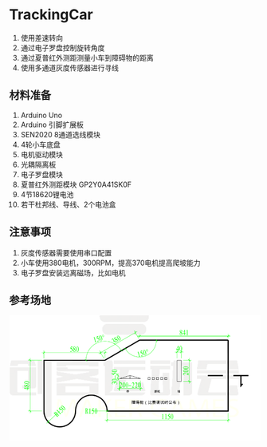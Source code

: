 # TrackingCar

1. 使用差速转向
2. 通过电子罗盘控制旋转角度
3. 通过夏普红外测距测量小车到障碍物的距离
4. 使用多通道灰度传感器进行寻线

## 材料准备
1. Arduino Uno
2. Arduino 引脚扩展板
3. SEN2020 8通道选线模块
4. 4轮小车底盘
5. 电机驱动模块
6. 光耦隔离板
7. 电子罗盘模块
8. 夏普红外测距模块 GP2Y0A41SK0F
9. 4节18620锂电池
10. 若干杜邦线、导线、2个电池盒

## 注意事项
1. 灰度传感器需要使用串口配置
2. 小车使用380电机，300RPM，提高370电机提高爬坡能力
3. 电子罗盘安装远离磁场，比如电机

## 参考场地
![image](https://github.com/lvxinliang/TrackingCar/blob/master/doc/area.png?raw=true)
